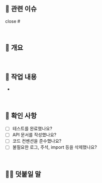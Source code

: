 ## 🎫 관련 이슈
[//]: # (다음 키워드를 사용하면 해당 PR을 머지할 때 자동으로 이슈를 닫을 수 있습니다.)
[//]: # (keyword: close|closes|closed|resolve|resolves|resolved|fix|fixes|fixed)
[//]: # (예시: close #1)

close #

<br>

## 📄 개요
[//]: # (작업 내용을 간단히 요약해서 적습니다.)
[//]: # (예시: 유저 회원가입 기능을 만들었습니다.)

>

<br>

## 🔨 작업 내용
[//]: # (작업 내용을 자세하게 적습니다.)
[//]: # (붙임표 "-" 을 사용해서 목록을 만듭니다.)
[//]: # (예시: 유저 회원가입 API를 만들었습니다.)

-


<br>

## 🏁 확인 사항
[//]: # (PR을 보내기 전 다음 사항을 확인해주세요.)
[//]: # (해당 사항을 모두 이행해야 머지할 수 있습니다.)
[//]: # (- [x] 를 사용해서 완료로 표시할 수 있습니다.)

- [ ] 테스트를 완료했나요?
- [ ] API 문서를 작성했나요?
- [ ] 코드 컨벤션을 준수했나요?
- [ ] 불필요한 로그, 주석, import 등을 삭제했나요?

<br>

## 🙋🏻 덧붙일 말
[//]: # (다음 사항이 있다면 적어주세요.)
[//]: # (PR에 대한 추가 설명)
[//]: # (중점적으로 리뷰받고 싶은 부분)
[//]: # (기타 등등)